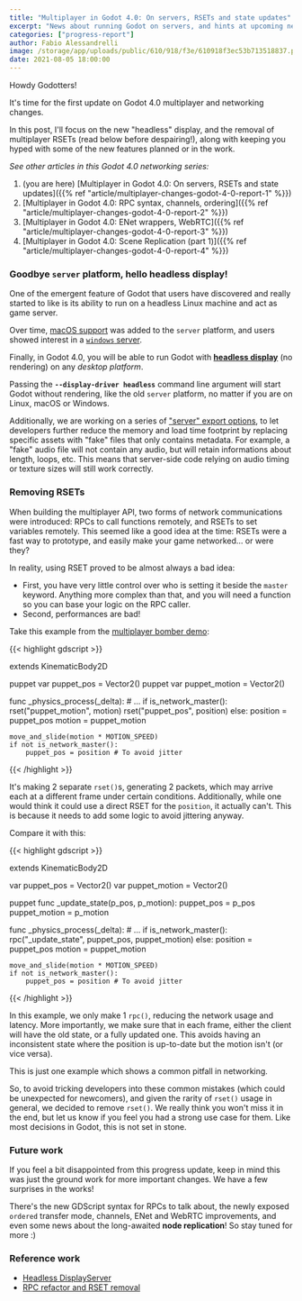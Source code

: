 ```yaml
---
title: "Multiplayer in Godot 4.0: On servers, RSETs and state updates"
excerpt: "News about running Godot on servers, and hints at upcoming networking changes in Godot 4.0."
categories: ["progress-report"]
author: Fabio Alessandrelli
image: /storage/app/uploads/public/610/918/f3e/610918f3ec53b713518837.png
date: 2021-08-05 18:00:00
---
```


Howdy Godotters!

It's time for the first update on Godot 4.0 multiplayer and networking changes.

In this post, I'll focus on the new "headless" display, and the removal of multiplayer RSETs (read below before despairing!), along with keeping you hyped with some of the new features planned or in the work.

*See other articles in this Godot 4.0 networking series:*

1. (you are here) [Multiplayer in Godot 4.0: On servers, RSETs and state updates]({{% ref "article/multiplayer-changes-godot-4-0-report-1" %}})
2. [Multiplayer in Godot 4.0: RPC syntax, channels, ordering]({{% ref "article/multiplayer-changes-godot-4-0-report-2" %}})
3. [Multiplayer in Godot 4.0: ENet wrappers, WebRTC]({{% ref "article/multiplayer-changes-godot-4-0-report-3" %}})
4. [Multiplayer in Godot 4.0: Scene Replication (part 1)]({{% ref "article/multiplayer-changes-godot-4-0-report-4" %}})

### Goodbye `server` platform, hello headless display!

One of the emergent feature of Godot that users have discovered and really started to like is its ability to run on a headless Linux machine and act as game server.

Over time, [macOS support](https://github.com/godotengine/godot/pull/23279) was added to the `server` platform, and users showed interest in a [`windows` server](https://github.com/godotengine/godot/issues/6059).

Finally, in Godot 4.0, you will be able to run Godot with [**headless display**](https://github.com/godotengine/godot/pull/49074) (no rendering) on any *desktop platform*.

Passing the **`--display-driver headless`** command line argument will start Godot without rendering, like the old `server` platform, no matter if you are on Linux, macOS or Windows.

Additionally, we are working on a series of ["server" export options](https://github.com/godotengine/godot-proposals/issues/2756), to let developers further reduce the memory and load time footprint by replacing specific assets with "fake" files that only contains metadata. For example, a "fake" audio file will not contain any audio, but will retain informations about length, loops, etc. This means that server-side code relying on audio timing or texture sizes will still work correctly.

### Removing RSETs

When building the multiplayer API, two forms of network communications were introduced: RPCs to call functions remotely, and RSETs to set variables remotely. This seemed like a good idea at the time: RSETs were a fast way to prototype, and easily make your game networked… or were they?

In reality, using RSET proved to be almost always a bad idea:

- First, you have very little control over who is setting it beside the `master` keyword. Anything more complex than that, and you will need a function so you can base your logic on the RPC caller.
- Second, performances are bad!

Take this example from the [multiplayer bomber demo](https://github.com/godotengine/godot-demo-projects/tree/master/networking/multiplayer_bomber):

{{< highlight gdscript >}}

extends KinematicBody2D

puppet var puppet_pos = Vector2()
puppet var puppet_motion = Vector2()

func _physics_process(_delta):
    # ...
    if is_network_master():
        rset("puppet_motion", motion)
        rset("puppet_pos", position)
    else:
        position = puppet_pos
        motion = puppet_motion

    move_and_slide(motion * MOTION_SPEED)
    if not is_network_master():
        puppet_pos = position # To avoid jitter

{{< /highlight >}}

It's making 2 separate `rset()`s, generating 2 packets, which may arrive each at a different frame under certain conditions. Additionally, while one would think it could use a direct RSET for the `position`, it actually can't. This is because it needs to add some logic to avoid jittering anyway.

Compare it with this:

{{< highlight gdscript >}}

extends KinematicBody2D

var puppet_pos = Vector2()
var puppet_motion = Vector2()

puppet func _update_state(p_pos, p_motion):
    puppet_pos = p_pos
    puppet_motion = p_motion

func _physics_process(_delta):
    # ...
    if is_network_master():
        rpc("_update_state", puppet_pos, puppet_motion)
    else:
        position = puppet_pos
        motion = puppet_motion

    move_and_slide(motion * MOTION_SPEED)
    if not is_network_master():
        puppet_pos = position # To avoid jitter

{{< /highlight >}}

In this example, we only make 1 `rpc()`, reducing the network usage and latency. More importantly, we make sure that in each frame, either the client will have the old state, or a fully updated one. This avoids having an inconsistent state where the position is up-to-date but the motion isn't (or vice versa).

This is just one example which shows a common pitfall in networking.

So, to avoid tricking developers into these common mistakes (which could be unexpected for newcomers), and given the rarity of `rset()` usage in general, we decided to remove `rset()`. We really think you won't miss it in the end, but let us know if you feel you had a strong use case for them. Like most decisions in Godot, this is not set in stone.

### Future work

If you feel a bit disappointed from this progress update, keep in mind this was just the ground work for more important changes. We have a few surprises in the works!

There's the new GDScript syntax for RPCs to talk about, the newly exposed `ordered` transfer mode, channels, ENet and WebRTC improvements, and even some news about the long-awaited **node replication**! So stay tuned for more :)

### Reference work

- [Headless DisplayServer](https://github.com/godotengine/godot/pull/49074)
- [RPC refactor and RSET removal](https://github.com/godotengine/godot/pull/49221)
